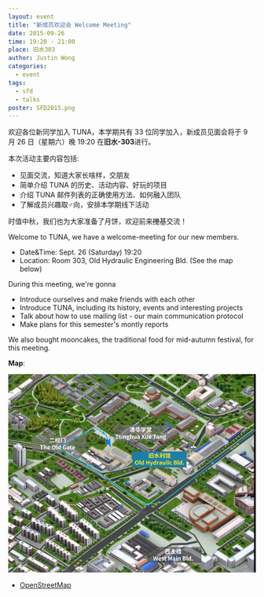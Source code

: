```yaml
---
layout: event
title: "新成员欢迎会 Welcome Meeting"
date: 2015-09-26
time: 19:20 - 21:00
place: 旧水303
author: Justin Wong
categories:
  - event
tags:
  - sfd
  - talks
poster: SFD2015.png
---
```


欢迎各位新同学加入 TUNA，本学期共有 33 位同学加入，新成员见面会将于 9 月 26 日（星期六）晚 19:20 在**旧水-303**进行。

本次活动主要内容包括:

- 见面交流，知道大家长啥样，交朋友
- 简单介绍 TUNA 的历史、活动内容、好玩的项目
- 介绍 TUNA 邮件列表的正确使用方法、如何融入团队
- 了解成员兴趣取♂向，安排本学期线下活动

时值中秋，我们也为大家准备了月饼，欢迎前来<s>搅基</s>交流！

Welcome to TUNA, we have a welcome-meeting for our new members.

- Date&Time: Sept. 26 (Saturday) 19:20
- Location: Room 303, Old Hydraulic Engineering Bld.  (See the map below)

During this meeting, we're gonna

- Introduce ourselves and make friends with each other
- Introduce TUNA, including its history, events and interesting projects
- Talk about how to use mailing list - our main communication protocol
- Make plans for this semester's montly reports

We also bought mooncakes, the traditional food for mid-autumn festival, for this meeting.

**Map**: 

<a href="/assets/img/events/jiushui-map-2.jpg"><img src="/assets/img/events/jiushui-map-2.jpg" /></a>

- [OpenStreetMap](https://www.openstreetmap.org/?mlat=40.00052&amp;mlon=116.31962#map=18/40.00052/116.31962) 
